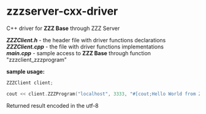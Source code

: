 # zzzserver-cxx-driver
C++ driver for **ZZZ Base** through ZZZ Server

***ZZZClient.h*** - the header file with driver functions declarations  
***ZZZClient.cpp*** - the file with driver functions implementations  
***main.cpp*** - sample access to **ZZZ Base** through function "zzzclient_zzzprogram"  

**sample usage:**
```cpp
ZZZClient client;

cout << client.ZZZProgram("localhost", 3333, "#[cout;Hello World from ZZZServer!]") << endl;
```

Returned result encoded in the utf-8
